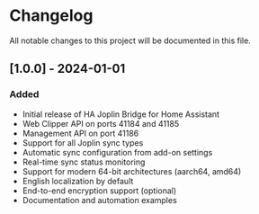 # Changelog

All notable changes to this project will be documented in this file.

## [1.0.0] - 2024-01-01

### Added
- Initial release of HA Joplin Bridge for Home Assistant
- Web Clipper API on ports 41184 and 41185
- Management API on port 41186
- Support for all Joplin sync types
- Automatic sync configuration from add-on settings
- Real-time sync status monitoring
- Support for modern 64-bit architectures (aarch64, amd64)
- English localization by default
- End-to-end encryption support (optional)
- Documentation and automation examples